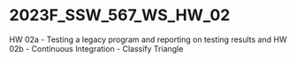 # 2023F_SSW_567_WS_HW_02
HW 02a - Testing a legacy program and reporting on testing results and 
HW 02b - Continuous Integration - Classify Triangle
